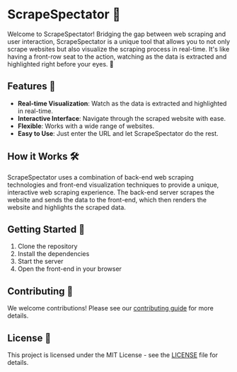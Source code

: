 # ScrapeSpectator 👀

Welcome to ScrapeSpectator! Bridging the gap between web scraping and user interaction, ScrapeSpectator is a unique tool that allows you to not only scrape websites but also visualize the scraping process in real-time. It's like having a front-row seat to the action, watching as the data is extracted and highlighted right before your eyes. 🚀

## Features 🌟

- **Real-time Visualization**: Watch as the data is extracted and highlighted in real-time.
- **Interactive Interface**: Navigate through the scraped website with ease.
- **Flexible**: Works with a wide range of websites.
- **Easy to Use**: Just enter the URL and let ScrapeSpectator do the rest.

## How it Works 🛠️

ScrapeSpectator uses a combination of back-end web scraping technologies and front-end visualization techniques to provide a unique, interactive web scraping experience. The back-end server scrapes the website and sends the data to the front-end, which then renders the website and highlights the scraped data.

## Getting Started 🚀

1. Clone the repository
2. Install the dependencies
3. Start the server
4. Open the front-end in your browser

## Contributing 🤝

We welcome contributions! Please see our [contributing guide](CONTRIBUTING.md) for more details.

## License 📄

This project is licensed under the MIT License - see the [LICENSE](LICENSE) file for details.
